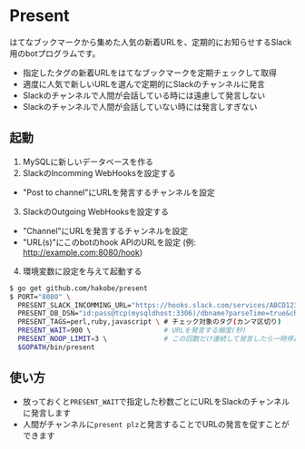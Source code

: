 # Present

はてなブックマークから集めた人気の新着URLを、定期的にお知らせするSlack用のbotプログラムです。

- 指定したタグの新着URLをはてなブックマークを定期チェックして取得
- 適度に人気で新しいURLを選んで定期的にSlackのチャンネルに発言
- Slackのチャンネルで人間が会話している時には遠慮して発言しない
- Slackのチャンネルで人間が会話していない時には発言しすぎない

## 起動

1. MySQLに新しいデータベースを作る
2. SlackのIncomming WebHooksを設定する
  - "Post to channel"にURLを発言するチャンネルを設定
3. SlackのOutgoing WebHooksを設定する
  - "Channel"にURLを発言するチャンネルを設定
  - "URL(s)"にこのbotのhook APIのURLを設定 (例: http://example.com:8080/hook)
4. 環境変数に設定を与えて起動する

```sh
$ go get github.com/hakobe/present
$ PORT="8080" \
  PRESENT_SLACK_INCOMMING_URL="https://hooks.slack.com/services/ABCD1234/EFGH5679/abcdefghijk123456" \
  PRESENT_DB_DSN="id:pass@tcp(mysqldhost:3306)/dbname?parseTime=true&charset=utf8" \
  PRESENT_TAGS=perl,ruby,javascript \ # チェック対象のタグ(カンマ区切り)
  PRESENT_WAIT=900 \                  # URLを発言する頻度(秒)
  PRESENT_NOOP_LIMIT=3 \              # この回数だけ連続して発言したら一時停止する
  $GOPATH/bin/present
```

## 使い方

- 放っておくと`PRESENT_WAIT`で指定した秒数ごとにURLをSlackのチャンネルに発言します
- 人間がチャンネルに`present plz`と発言することでURLの発言を促すことができます
